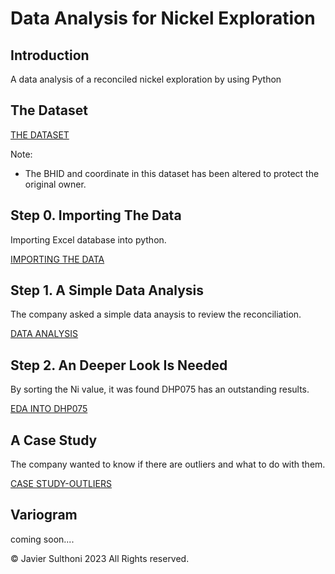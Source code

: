 # Data Analysis for Nickel Exploration


## Introduction

A data analysis of a reconciled nickel exploration by using Python



## The Dataset
[THE DATASET](https://github.com/JSulthoni/DataAnalysis_Nickel-Exploration/tree/41eedd816903bfa66af79d4dfefc1085c81a0673)

Note: 
- The BHID and coordinate in this dataset has been altered to protect the original owner.


## Step 0. Importing The Data
Importing Excel database into python.

[IMPORTING THE DATA](https://github.com/JSulthoni/DataAnalysis_Nickel-Exploration/blob/e8c34d113da0b919c1931d2450aa0414ceeff0ad/Nickel%20Exploration_Part%200.ipynb)

## Step 1. A Simple Data Analysis
The company asked a simple data anaysis to review the reconciliation.

[DATA ANALYSIS](https://github.com/JSulthoni/DataAnalysis_Nickel-Exploration/blob/3c771087c8414b3140693a02e76eb2f1496eff4a/Nickel%20Exploration_Part%201.ipynb)

## Step 2. An Deeper Look Is Needed
By sorting the Ni value, it was found DHP075 has an outstanding results.

[EDA INTO DHP075](https://github.com/JSulthoni/DataAnalysis_Nickel-Exploration/blob/ef7ceb09b3e123f2661d31683d37f4ddcb5d0e40/Nickel%20Exploration_Part%202.ipynb)

## A Case Study
The company wanted to know if there are outliers and what to do with them.

[CASE STUDY-OUTLIERS](https://github.com/JSulthoni/DataAnalysis_Nickel-Exploration/blob/e8a8a9f25ddf30b4571f0feb367e528748c1ca50/Nickel%20Exploration_Case%20Study.ipynb)

## Variogram
coming soon....

© Javier Sulthoni 2023 All Rights reserved.
